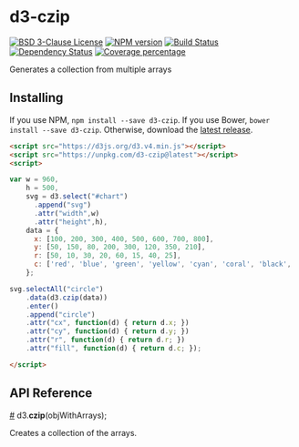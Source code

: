 # d3-czip
[![BSD 3-Clause License][license-image]][license-url]
[![NPM version][npm-image]][npm-url]
[![Build Status][travis-image]][travis-url]
[![Dependency Status][daviddm-image]][daviddm-url]
[![Coverage percentage][coveralls-image]][coveralls-url]

Generates a collection from multiple arrays

## Installing

If you use NPM, `npm install --save d3-czip`. If you use Bower, `bower install --save d3-czip`. Otherwise, download the [latest release](https://github.com/d3/d3-czip/releases/latest).

```html
<script src="https://d3js.org/d3.v4.min.js"></script>
<script src="https://unpkg.com/d3-czip@latest"></script>
<script>

var w = 960,
    h = 500,
    svg = d3.select("#chart")
      .append("svg")
      .attr("width",w)
      .attr("height",h),
    data = {
      x: [100, 200, 300, 400, 500, 600, 700, 800],
      y: [50, 150, 80, 200, 300, 120, 350, 210],
      r: [50, 10, 30, 20, 60, 15, 40, 25],
      c: ['red', 'blue', 'green', 'yellow', 'cyan', 'coral', 'black', 'grey']
    };

svg.selectAll("circle")
    .data(d3.czip(data))
    .enter()
    .append("circle")
    .attr("cx", function(d) { return d.x; })
    .attr("cy", function(d) { return d.y; })
    .attr("r", function(d) { return d.r; })
    .attr("fill", function(d) { return d.c; });

</script>
```

## API Reference

<a href="#czip" name="czip">#</a> d3.<b>czip</b>(objWithArrays);

Creates a collection of the arrays.

[license-image]: https://img.shields.io/badge/License-BSD%203--Clause-blue.svg
[license-url]: LICENSE

[npm-image]: https://badge.fury.io/js/d3-czip.svg
[npm-url]: https://npmjs.org/package/d3-czip

[bower-image]: https://badge.fury.io/bo/d3-czip.svg
[bower-url]: https://badge.fury.io/bo/d3-czip

[travis-image]: https://travis-ci.org/smartin85/d3-czip.svg?branch=master
[travis-url]: https://travis-ci.org/smartin85/d3-czip

[daviddm-image]: https://david-dm.org/smartin85/d3-czip.svg?theme=shields.io
[daviddm-url]: https://david-dm.org/smartin85/d3-czip

[coveralls-image]: https://coveralls.io/repos/smartin85/d3-czip/badge.svg
[coveralls-url]: https://coveralls.io/r/smartin85/d3-czip
